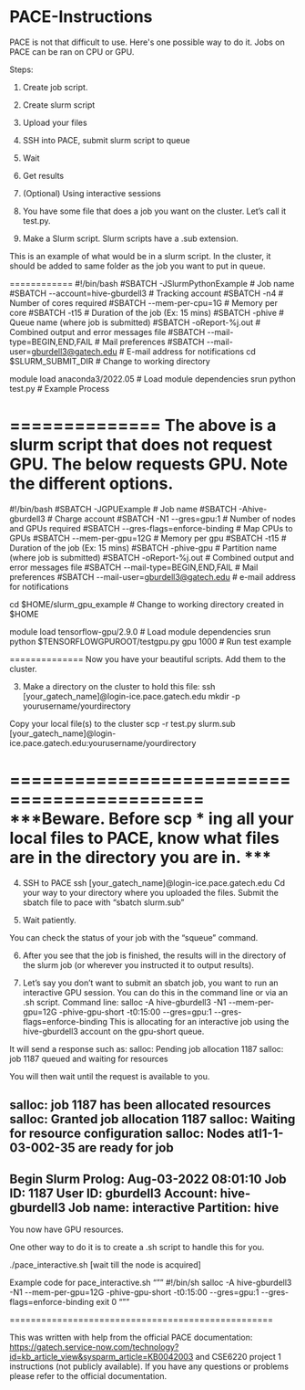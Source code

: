 # PACE-Instructions
PACE is not that difficult to use. Here's one possible way to do it. Jobs on PACE can be ran on CPU or GPU.

Steps:

1. Create job script.
2. Create slurm script
3. Upload your files
4. SSH into PACE, submit slurm script to queue
5. Wait
6. Get results
7. (Optional) Using interactive sessions


1. You have some file that does a job you want on the cluster. Let’s call it test.py.

2. Make a Slurm script. Slurm scripts have a .sub extension.

This is an example of what would be in a slurm script. In the cluster, it should be added to same folder as the job you want to put in queue.

============
#!/bin/bash
#SBATCH -JSlurmPythonExample                    # Job name
#SBATCH --account=hive-gburdell3                # Tracking account
#SBATCH -n4                                     # Number of cores required
#SBATCH --mem-per-cpu=1G                        # Memory per core
#SBATCH -t15                                    # Duration of the job (Ex: 15 mins)
#SBATCH -phive                                  # Queue name (where job is submitted)
#SBATCH -oReport-%j.out                         # Combined output and error messages file
#SBATCH --mail-type=BEGIN,END,FAIL              # Mail preferences
#SBATCH --mail-user=gburdell3@gatech.edu        # E-mail address for notifications
cd $SLURM_SUBMIT_DIR                            # Change to working directory

module load anaconda3/2022.05                   # Load module dependencies
srun python test.py                             # Example Process

==============
The above is a slurm script that does not request GPU. The below requests GPU. Note the different options.
==============

#!/bin/bash
#SBATCH -JGPUExample                                # Job name
#SBATCH -Ahive-gburdell3                            # Charge account
#SBATCH -N1 --gres=gpu:1                            # Number of nodes and GPUs required
#SBATCH --gres-flags=enforce-binding                # Map CPUs to GPUs
#SBATCH --mem-per-gpu=12G                           # Memory per gpu
#SBATCH -t15                                        # Duration of the job (Ex: 15 mins)
#SBATCH -phive-gpu                                  # Partition name (where job is submitted)
#SBATCH -oReport-%j.out                             # Combined output and error messages file
#SBATCH --mail-type=BEGIN,END,FAIL                  # Mail preferences
#SBATCH --mail-user=gburdell3@gatech.edu            # e-mail address for notifications

cd $HOME/slurm_gpu_example                          # Change to working directory created in $HOME

module load tensorflow-gpu/2.9.0                    # Load module dependencies
srun python $TENSORFLOWGPUROOT/testgpu.py gpu 1000  # Run test example

==============
Now you have your beautiful scripts. Add them to the cluster.

3. Make a directory on the cluster to hold this file:
   ssh [your_gatech_name]@login-ice.pace.gatech.edu mkdir -p yourusername/yourdirectory
   
Copy your local file(s) to the cluster
   scp -r test.py slurm.sub [your_gatech_name]@login-ice.pace.gatech.edu:yourusername/yourdirectory
   
============================================
***Beware. Before scp * ing all your local files to PACE, know what files are in the directory you are in. ***
============================================

4. SSH to PACE
ssh [your_gatech_name]@login-ice.pace.gatech.edu
Cd your way to your directory where you uploaded the files. Submit the sbatch file to pace with “sbatch slurm.sub”

5. Wait patiently. 

You can check the status of your job with the “squeue” command.

6. After you see that the job is finished, the results will in the directory of the slurm job (or wherever you instructed it to output results).

7. Let’s say you don’t want to submit an sbatch job, you want to run an interactive GPU session. You can do this in the command line or via an .sh script.
Command line:
salloc -A hive-gburdell3 -N1 --mem-per-gpu=12G -phive-gpu-short -t0:15:00 --gres=gpu:1 --gres-flags=enforce-binding
This is allocating for an interactive job using the hive-gburdell3 account on the gpu-short queue.

It will send a response such as:
salloc: Pending job allocation 1187
salloc: job 1187 queued and waiting for resources

You will then wait until the request is available to you.

salloc: job 1187 has been allocated resources
salloc: Granted job allocation 1187
salloc: Waiting for resource configuration
salloc: Nodes atl1-1-03-002-35 are ready for job
---------------------------------------
Begin Slurm Prolog: Aug-03-2022 08:01:10
Job ID:    1187
User ID:   gburdell3
Account:   hive-gburdell3
Job name:  interactive
Partition: hive
---------------------------------------

You now have GPU resources.

One other way to do it is to create a .sh script to handle this for you.

./pace_interactive.sh
	[wait till the node is acquired]

Example code for pace_interactive.sh
“””
#!/bin/sh
salloc -A hive-gburdell3 -N1 --mem-per-gpu=12G -phive-gpu-short -t0:15:00 --gres=gpu:1 --gres-flags=enforce-binding
exit 0
“””

==================================================

This was written with help from the official PACE documentation: https://gatech.service-now.com/technology?id=kb_article_view&sysparm_article=KB0042003 and CSE6220 project 1 instructions (not publicly available). If you have any questions or problems please refer to the official documentation.

